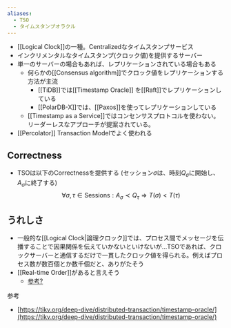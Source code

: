 ```yaml
---
aliases:
  - TSO
  - タイムスタンプオラクル
---
```

- [[Logical Clock]]の一種。Centralizedなタイムスタンプサービス
- インクリメンタルなタイムスタンプ(クロック値)を提供するサーバー
- 単一のサーバーの場合もあれば、レプリケーションされている場合もある
	- 何らかの[[Consensus algorithm]]でクロック値をレプリケーションする方法が主流
		- [[TiDB]]では[[Timestamp Oracle]] を[[Raft]]でレプリケーションしている
		- [[PolarDB-X]]では、[[Paxos]]を使ってレプリケーションしている
	- [[Timestamp as a Service]]ではコンセンサスプロトコルを使わない。リーダーレスなアプローチが提案されている。
- [[Percolator]] Transaction Modelでよく使われる

## Correctness
- TSOは以下のCorrectnessを提供する (セッション$\sigma$は、時刻$Q_\sigma$に開始し、$A_\sigma$に終了する)
$$ \forall{\sigma, \tau \in \text{Sessions}}: A_{\sigma} \prec Q_{\tau} \Longrightarrow T(\sigma) < T(\tau) $$

## うれしさ
- 一般的な[[Logical Clock|論理クロック]]では、プロセス間でメッセージを伝播することで因果関係を伝えていかないといけないが…TSOであれば、クロックサーバーと通信するだけで一貫したクロック値を得られる。例えばプロセス数が数百個とか数千個だと、ありがたそう
- [[Real-time Order]]があると言えそう
	- [参考?](https://pingcap.co.jp/blog/async-commit-the-accelerator-for-transaction-commit-in-tidb-5-0/)

参考
- [https://tikv.org/deep-dive/distributed-transaction/timestamp-oracle/](https://tikv.org/deep-dive/distributed-transaction/timestamp-oracle/)
